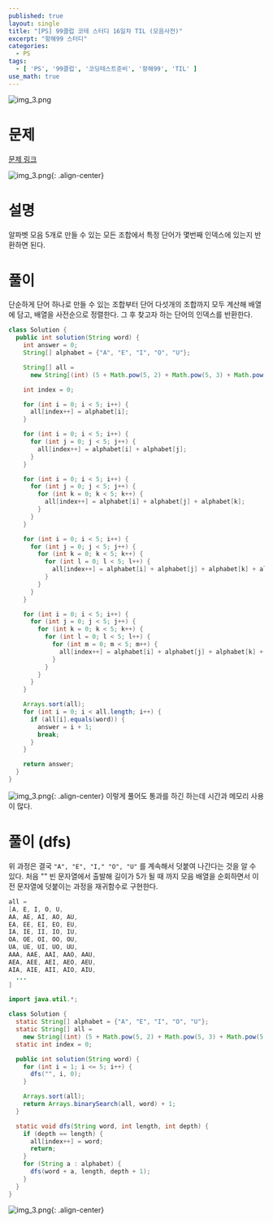 ```yaml
---
published: true
layout: single
title: "[PS] 99클럽 코테 스터디 16일차 TIL (모음사전)"
excerpt: "항해99 스터디"
categories:
  - PS
tags:
  - [ 'PS', '99클럽', '코딩테스트준비', '항해99', 'TIL' ]
use_math: true
---
```


![img_3.png](https://github.com/zhtmr/static-files-for-posting/blob/main/static-files-for-posting/20240722/99club_TIL_thumbnail/%EA%B8%B0%EB%B3%B8%ED%98%951_java.png?raw=true)

# 문제 

[문제 링크](https://school.programmers.co.kr/learn/courses/30/lessons/84512)

![img_3.png](https://github.com/zhtmr/static-files-for-posting/blob/main/static-files-for-posting/20240806/ex.png?raw=true){: .align-center}

# 설명
알파벳 모음 5개로 만들 수 있는 모든 조합에서 특정 단어가 몇번째 인덱스에 있는지 반환하면 된다.

# 풀이
단순하게 단어 하나로 만들 수 있는 조합부터 단어 다섯개의 조합까지 모두 계산해 배열에 담고, 배열을 사전순으로 정렬한다. 그 후 찾고자 하는 단어의 인덱스를 반환한다.

```java
class Solution {
  public int solution(String word) {
    int answer = 0;
    String[] alphabet = {"A", "E", "I", "O", "U"};

    String[] all =
      new String[(int) (5 + Math.pow(5, 2) + Math.pow(5, 3) + Math.pow(5, 4) + Math.pow(5, 5))];

    int index = 0;

    for (int i = 0; i < 5; i++) {
      all[index++] = alphabet[i];
    }

    for (int i = 0; i < 5; i++) {
      for (int j = 0; j < 5; j++) {
        all[index++] = alphabet[i] + alphabet[j];
      }
    }

    for (int i = 0; i < 5; i++) {
      for (int j = 0; j < 5; j++) {
        for (int k = 0; k < 5; k++) {
          all[index++] = alphabet[i] + alphabet[j] + alphabet[k];
        }
      }
    }

    for (int i = 0; i < 5; i++) {
      for (int j = 0; j < 5; j++) {
        for (int k = 0; k < 5; k++) {
          for (int l = 0; l < 5; l++) {
            all[index++] = alphabet[i] + alphabet[j] + alphabet[k] + alphabet[l];
          }
        }
      }
    }

    for (int i = 0; i < 5; i++) {
      for (int j = 0; j < 5; j++) {
        for (int k = 0; k < 5; k++) {
          for (int l = 0; l < 5; l++) {
            for (int m = 0; m < 5; m++) {
              all[index++] = alphabet[i] + alphabet[j] + alphabet[k] + alphabet[l] + alphabet[m];
            }
          }
        }
      }
    }

    Arrays.sort(all);
    for (int i = 0; i < all.length; i++) {
      if (all[i].equals(word)) {
        answer = i + 1;
        break;
      }
    }

    return answer;
  }
}
```

![img_3.png](https://github.com/zhtmr/static-files-for-posting/blob/main/static-files-for-posting/20240806/result.png?raw=true){: .align-center}
이렇게 풀어도 통과를 하긴 하는데 시간과 메모리 사용이 많다.


# 풀이 (dfs)
위 과정은 결국 `"A", "E", "I," "O", "U"` 를 계속해서 덧붙여 나간다는 것을 알 수 있다. 처음 "" 빈 문자열에서 출발해 길이가 5가 될 때 까지 모음 배열을 순회하면서 이전 문자열에 덧붙이는 과정을 재귀함수로 구현한다.

```java
all =
[A, E, I, O, U, 
AA, AE, AI, AO, AU, 
EA, EE, EI, EO, EU, 
IA, IE, II, IO, IU, 
OA, OE, OI, OO, OU,
UA, UE, UI, UO, UU,
AAA, AAE, AAI, AAO, AAU,
AEA, AEE, AEI, AEO, AEU,
AIA, AIE, AII, AIO, AIU,
  ...
]
```

```java
import java.util.*;

class Solution {
  static String[] alphabet = {"A", "E", "I", "O", "U"};
  static String[] all =
    new String[(int) (5 + Math.pow(5, 2) + Math.pow(5, 3) + Math.pow(5, 4) + Math.pow(5, 5))];
  static int index = 0;

  public int solution(String word) {
    for (int i = 1; i <= 5; i++) {
      dfs("", i, 0);
    }

    Arrays.sort(all);
    return Arrays.binarySearch(all, word) + 1;
  }

  static void dfs(String word, int length, int depth) {
    if (depth == length) {
      all[index++] = word;
      return;
    }
    for (String a : alphabet) {
      dfs(word + a, length, depth + 1);
    }
  }
}
```
![img_3.png](https://github.com/zhtmr/static-files-for-posting/blob/main/static-files-for-posting/20240806/result2.png?raw=true){: .align-center}
